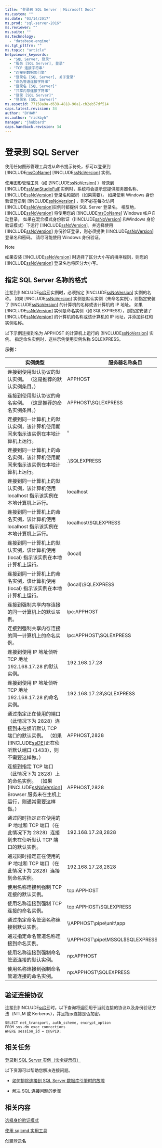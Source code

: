 ```yaml
---
title: "登录到 SQL Server | Microsoft Docs"
ms.custom: ""
ms.date: "03/14/2017"
ms.prod: "sql-server-2016"
ms.reviewer: ""
ms.suite: ""
ms.technology: 
  - "database-engine"
ms.tgt_pltfrm: ""
ms.topic: "article"
helpviewer_keywords: 
  - "SQL Server, 登录"
  - "服务 [SQL Server], 登录"
  - "TCP 连接字符串"
  - "连接到数据库引擎"
  - "登录名 [SQL Server], 关于登录"
  - "命名管道连接字符串"
  - "登录名 [SQL Server]"
  - "共享内存连接字符串"
  - "登录 [SQL Server]"
  - "登录名 [SQL Server]"
ms.assetid: 77158a9a-d638-4818-90a1-cb2eb57df514
caps.latest.revision: 34
author: "BYHAM"
ms.author: "rickbyh"
manager: "jhubbard"
caps.handback.revision: 34
---
```

# 登录到 SQL Server
  使用任何图形管理工具或从命令提示符处，都可以登录到 [!INCLUDE[msCoName](../../includes/msconame-md.md)] [!INCLUDE[ssNoVersion](../../includes/ssnoversion-md.md)] 实例。  
  
 使用图形管理工具（如 [!INCLUDE[ssNoVersion](../../includes/ssnoversion-md.md)] ）登录到 [!INCLUDE[ssManStudioFull](../../includes/ssmanstudiofull-md.md)]实例时，系统将会提示您提供服务器名称、 [!INCLUDE[ssNoVersion](../../includes/ssnoversion-md.md)] 登录名和密码（如果需要）。 如果使用 Windows 身份验证登录到 [!INCLUDE[ssNoVersion](../../includes/ssnoversion-md.md)] ，则不必在每次访问 [!INCLUDE[ssNoVersion](../../includes/ssnoversion-md.md)]实例时都提供 SQL Server 登录名。 相反地，[!INCLUDE[ssNoVersion](../../includes/ssnoversion-md.md)] 将使用您的 [!INCLUDE[msCoName](../../includes/msconame-md.md)] Windows 帐户自动登录。 如果在混合模式身份验证（[!INCLUDE[ssNoVersion](../../includes/ssnoversion-md.md)] 和Windows 身份验证模式）下运行 [!INCLUDE[ssNoVersion](../../includes/ssnoversion-md.md)]，并选择使用 [!INCLUDE[ssNoVersion](../../includes/ssnoversion-md.md)] 身份验证登录，则必须提供 [!INCLUDE[ssNoVersion](../../includes/ssnoversion-md.md)] 登录名和密码。 请尽可能使用 Windows 身份验证。  
  
> [!NOTE]  
>  如果安装 [!INCLUDE[ssNoVersion](../../includes/ssnoversion-md.md)] 时选择了区分大小写的排序规则，则您的 [!INCLUDE[ssNoVersion](../../includes/ssnoversion-md.md)] 登录名也将区分大小写。  
  
## 指定 SQL Server 名称的格式  
 连接到[!INCLUDE[ssDE](../../includes/ssde-md.md)]实例时，必须指定 [!INCLUDE[ssNoVersion](../../includes/ssnoversion-md.md)] 实例的名称。 如果 [!INCLUDE[ssNoVersion](../../includes/ssnoversion-md.md)] 实例是默认实例（未命名实例），则指定安装了 [!INCLUDE[ssNoVersion](../../includes/ssnoversion-md.md)] 的计算机的名称或该计算机的 IP 地址。 如果 [!INCLUDE[ssNoVersion](../../includes/ssnoversion-md.md)] 实例是命名实例（如 SQLEXPRESS），则指定安装了 [!INCLUDE[ssNoVersion](../../includes/ssnoversion-md.md)] 的计算机的名称或该计算机的 IP 地址，并添加斜杠和实例名称。  
  
 以下示例连接到名为 APPHOST 的计算机上运行的 [!INCLUDE[ssNoVersion](../../includes/ssnoversion-md.md)] 实例。 指定命名实例时，这些示例使用实例名称 SQLEXPRESS。  
  
 **示例：**  
  
|实例类型|服务器名称条目|  
|----------------------|-------------------------------|  
|连接到使用默认协议的默认实例。 （这是推荐的默认实例条目。)|APPHOST|  
|连接到使用默认协议的命名实例。 （这是推荐的命名实例条目。)|APPHOST\SQLEXPRESS|  
|连接到同一计算机上的默认实例，该计算机使用期间来指示该实例在本地计算机上运行。|。|  
|连接到同一计算机上的命名实例，该计算机使用期间来指示该实例在本地计算机上运行。|.\SQLEXPRESS|  
|连接到同一计算机上的默认实例，该计算机使用 localhost 指示该实例在本地计算机上运行。|localhost|  
|连接到同一计算机上的命名实例，该计算机使用 localhost 指示该实例在本地计算机上运行。|localhost\SQLEXPRESS|  
|连接到同一计算机上的默认实例，该计算机使用 (local) 指示该实例在本地计算机上运行。|(local)|  
|连接到同一计算机上的命名实例，该计算机使用 (local) 指示该实例在本地计算机上运行。|(local)\SQLEXPRESS|  
|连接到强制共享内存连接的同一计算机上的默认实例。|lpc:APPHOST|  
|连接到强制共享内存连接的同一计算机上的命名实例。|lpc:APPHOST\SQLEXPRESS|  
|连接到使用 IP 地址侦听 TCP 地址 192.168.17.28 的默认实例。|192.168.17.28|  
|连接到使用 IP 地址侦听 TCP 地址 192.168.17.28 的命名实例。|192.168.17.28\SQLEXPRESS|  
|通过指定正在使用的端口（此情况下为 2828）连接到未在侦听默认 TCP 端口的默认实例。 （如果[!INCLUDE[ssDE](../../includes/ssde-md.md)]正在侦听默认端口 (1433)，则不需要这样做。）|APPHOST,2828|  
|连接到指定 TCP 端口（此情况下为 2828）上的命名实例。 （如果 [!INCLUDE[ssNoVersion](../../includes/ssnoversion-md.md)] Browser 服务未在主机上运行，则通常需要这样做。）|APPHOST,2828|  
|通过同时指定正在使用的 IP 地址和 TCP 端口（在此情况下为 2828）连接到未在侦听默认 TCP 端口的默认实例。|192.168.17.28,2828|  
|通过同时指定正在使用的 IP 地址和 TCP 端口（在此情况下为 2828）连接到命名实例。|192.168.17.28,2828|  
|使用名称连接到强制 TCP 连接的默认实例。|tcp:APPHOST|  
|使用名称连接到强制 TCP 连接的命名实例。|tcp:APPHOST\SQLEXPRESS|  
|通过指定命名管道名称连接到默认实例。|\\\APPHOST\pipe\unit\app|  
|通过指定命名管道名称连接到命名实例。|\\\APPHOST\pipe\MSSQL$SQLEXPRESS\SQL\query|  
|使用名称连接到强制命名管道连接的默认实例。|np:APPHOST|  
|使用名称连接到强制命名管道连接的命名实例。|np:APPHOST\SQLEXPRESS|  
  
## 验证连接协议  
 连接到[!INCLUDE[ssDE](../../includes/ssde-md.md)]时，以下查询将返回用于当前连接的协议以及身份验证方法（NTLM 或 Kerberos），并且指示连接是否加密。  
  
```tsql  
SELECT net_transport, auth_scheme, encrypt_option   
FROM sys.dm_exec_connections   
WHERE session_id = @@SPID;  
```  
  
## 相关任务  
 [登录到 SQL Server 实例（命令提示符）](../../database-engine/configure-windows/log-in-to-an-instance-of-sql-server-command-prompt.md)  
  
 以下资源可以帮助您解决连接问题。  
  
-   [如何排除连接到 SQL Server 数据库引擎时的故障](http://social.technet.microsoft.com/wiki/contents/articles/how-to-troubleshoot-connecting-to-the-sql-server-database-engine.aspx)  
  
-   [解决 SQL 连接问题的步骤](http://blogs.msdn.com/b/sql_protocols/archive/2008/04/30/steps-to-troubleshoot-connectivity-issues.aspx)  
  
## 相关内容  
 [选择身份验证模式](../../relational-databases/security/choose-an-authentication-mode.md)  
  
 [使用 sqlcmd 实用工具](../../relational-databases/scripting/use-the-sqlcmd-utility.md)  
  
 [创建登录名](../../t-sql/creating-a-login.md)  
  
  